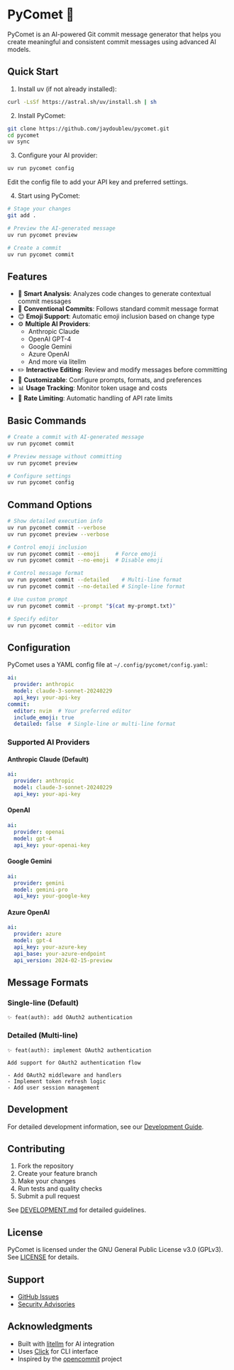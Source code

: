 # PyComet 🚀

PyComet is an AI-powered Git commit message generator that helps you create meaningful and consistent commit messages using advanced AI models.

## Quick Start

1. Install uv (if not already installed):
```bash
curl -LsSf https://astral.sh/uv/install.sh | sh
```

2. Install PyComet:
```bash
git clone https://github.com/jaydoubleu/pycomet.git
cd pycomet
uv sync
```

3. Configure your AI provider:
```bash
uv run pycomet config
```
Edit the config file to add your API key and preferred settings.

4. Start using PyComet:
```bash
# Stage your changes
git add .

# Preview the AI-generated message
uv run pycomet preview

# Create a commit
uv run pycomet commit
```

## Features

- 🤖 **Smart Analysis**: Analyzes code changes to generate contextual commit messages
- 📝 **Conventional Commits**: Follows standard commit message format
- 😊 **Emoji Support**: Automatic emoji inclusion based on change type
- ⚙️ **Multiple AI Providers**: 
  - Anthropic Claude
  - OpenAI GPT-4
  - Google Gemini
  - Azure OpenAI
  - And more via litellm
- ✏️ **Interactive Editing**: Review and modify messages before committing
- 🔧 **Customizable**: Configure prompts, formats, and preferences
- 📊 **Usage Tracking**: Monitor token usage and costs
- 🚀 **Rate Limiting**: Automatic handling of API rate limits

## Basic Commands

```bash
# Create a commit with AI-generated message
uv run pycomet commit

# Preview message without committing
uv run pycomet preview

# Configure settings
uv run pycomet config
```

## Command Options

```bash
# Show detailed execution info
uv run pycomet commit --verbose
uv run pycomet preview --verbose

# Control emoji inclusion
uv run pycomet commit --emoji     # Force emoji
uv run pycomet commit --no-emoji  # Disable emoji

# Control message format
uv run pycomet commit --detailed    # Multi-line format
uv run pycomet commit --no-detailed # Single-line format

# Use custom prompt
uv run pycomet commit --prompt "$(cat my-prompt.txt)"

# Specify editor
uv run pycomet commit --editor vim
```

## Configuration

PyComet uses a YAML config file at `~/.config/pycomet/config.yaml`:

```yaml
ai:
  provider: anthropic
  model: claude-3-sonnet-20240229
  api_key: your-api-key
commit:
  editor: nvim  # Your preferred editor
  include_emoji: true
  detailed: false  # Single-line or multi-line format
```

### Supported AI Providers

#### Anthropic Claude (Default)
```yaml
ai:
  provider: anthropic
  model: claude-3-sonnet-20240229
  api_key: your-api-key
```

#### OpenAI
```yaml
ai:
  provider: openai
  model: gpt-4
  api_key: your-openai-key
```

#### Google Gemini
```yaml
ai:
  provider: gemini
  model: gemini-pro
  api_key: your-google-key
```

#### Azure OpenAI
```yaml
ai:
  provider: azure
  model: gpt-4
  api_key: your-azure-key
  api_base: your-azure-endpoint
  api_version: 2024-02-15-preview
```

## Message Formats

### Single-line (Default)
```
✨ feat(auth): add OAuth2 authentication
```

### Detailed (Multi-line)
```
✨ feat(auth): implement OAuth2 authentication

Add support for OAuth2 authentication flow

- Add OAuth2 middleware and handlers
- Implement token refresh logic
- Add user session management
```

## Development

For detailed development information, see our [Development Guide](DEVELOPMENT.md).

## Contributing

1. Fork the repository
2. Create your feature branch
3. Make your changes
4. Run tests and quality checks
5. Submit a pull request

See [DEVELOPMENT.md](DEVELOPMENT.md) for detailed guidelines.

## License

PyComet is licensed under the GNU General Public License v3.0 (GPLv3). See [LICENSE](LICENSE) for details.

## Support

- [GitHub Issues](https://github.com/jaydoubleu/pycomet/issues)
- [Security Advisories](https://github.com/jaydoubleu/pycomet/security/advisories/new)

## Acknowledgments

- Built with [litellm](https://github.com/BerriAI/litellm) for AI integration
- Uses [Click](https://click.palletsprojects.com/) for CLI interface
- Inspired by the [opencommit](https://github.com/di-sukharev/opencommit) project 